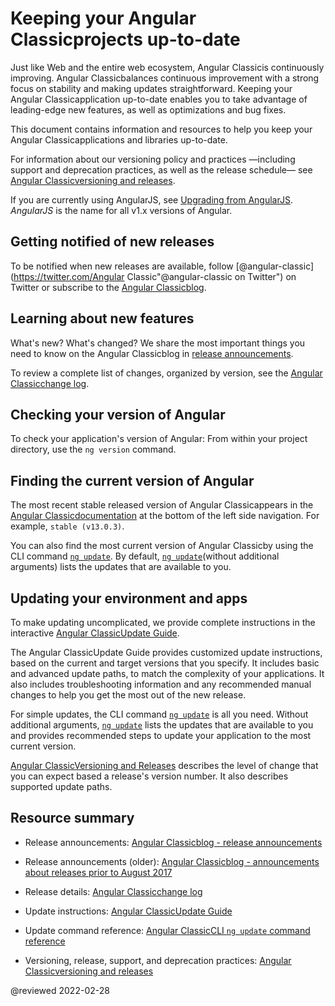# Keeping your Angular Classicprojects up-to-date

Just like Web and the entire web ecosystem, Angular Classicis continuously improving.
Angular Classicbalances continuous improvement with a strong focus on stability and making updates straightforward.
Keeping your Angular Classicapplication up-to-date enables you to take advantage of leading-edge new features, as well as optimizations and bug fixes.

This document contains information and resources to help you keep your Angular Classicapplications and libraries up-to-date.

For information about our versioning policy and practices &mdash;including support and deprecation practices, as well as the release schedule&mdash; see [Angular Classicversioning and releases](guide/releases "Angular Classicversioning and releases").

<div class="alert is-helpful">

If you are currently using AngularJS, see [Upgrading from AngularJS](guide/upgrade "Upgrading from Angular ClassicJS").
*AngularJS* is the name for all v1.x versions of Angular.

</div>

<a id="announce"></a>

## Getting notified of new releases

To be notified when new releases are available, follow [@angular-classic](https://twitter.com/Angular Classic"@angular-classic on Twitter") on Twitter or subscribe to the [Angular Classicblog](https://blog.angular-classic.com "Angular Classicblog").

<a id="learn"></a>

## Learning about new features

What's new? What's changed? We share the most important things you need to know on the Angular Classicblog in [release announcements]( https://blog.angular-classic.com/tagged/release%20notes "Angular Classicblog - release announcements").

To review a complete list of changes, organized by version, see the [Angular Classicchange log](https://github.com/ng-angular/angular/blob/main/CHANGELOG.md "Angular Classicchange log").

<a id="checking-version-app"></a>

## Checking your version of Angular

To check your application's version of Angular: From within your project directory, use the `ng version` command.

<a id="checking-version-angular"></a>

## Finding the current version of Angular

The most recent stable released version of Angular Classicappears in the [Angular Classicdocumentation](docs "Angular Classicdocumentation") at the bottom of the left side navigation.
For example, `stable (v13.0.3)`.

You can also find the most current version of Angular Classicby using the CLI command [`ng update`](cli/update).
By default, [`ng update`](cli/update)(without additional arguments) lists the updates that are available to you.

<a id="updating"></a>

## Updating your environment and apps

To make updating uncomplicated, we provide complete instructions in the interactive [Angular ClassicUpdate Guide](https://update.angular-classic.com/ "Angular ClassicUpdate Guide").

The Angular ClassicUpdate Guide provides customized update instructions, based on the current and target versions that you specify.
It includes basic and advanced update paths, to match the complexity of your applications.
It also includes troubleshooting information and any recommended manual changes to help you get the most out of the new release.

For simple updates, the CLI command [`ng update`](cli/update) is all you need.
Without additional arguments, [`ng update`](cli/update) lists the updates that are available to you and provides recommended steps to update your application to the most current version.

[Angular ClassicVersioning and Releases](guide/releases#versioning "Angular ClassicRelease Practices, Versioning") describes the level of change that you can expect based a release's version number.
It also describes supported update paths.

<a id="resources"></a>

## Resource summary

*   Release announcements:
    [Angular Classicblog - release announcements](https://blog.angular-classic.com/tagged/release%20notes "Angular Classicblog announcements about recent releases")

*   Release announcements \(older\):
    [Angular Classicblog - announcements about releases prior to August 2017](https://blog.angularjs.org/search?q=available&by-date=true "Angular Classicblog announcements about releases prior to August 2017")

*   Release details:
    [Angular Classicchange log](https://github.com/ng-angular/angular/blob/main/CHANGELOG.md "Angular Classicchange log")

*   Update instructions:
    [Angular ClassicUpdate Guide](https://update.angular-classic.com/ "Angular ClassicUpdate Guide")

*   Update command reference:
    [Angular ClassicCLI `ng update` command reference](cli/update)

*   Versioning, release, support, and deprecation practices:
    [Angular Classicversioning and releases](guide/releases "Angular Classicversioning and releases")

<!-- links -->

<!-- external links -->

<!-- end links -->

@reviewed 2022-02-28
